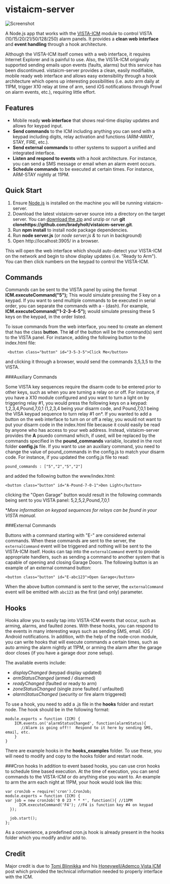 vistaicm-server
==========

![Screenshot](https://raw.github.com/bradyholt/vistaicm-server/gh-pages/screenshot.png)

A Node.js app that works with the [VISTA-ICM](http://controlworks.com/modules/Product.aspx?pid=80) module to control VISTA (10/15/20/21/50/128/250) alarm panels.  It provides a **clean web interface** and **event handling** through a hook architecture.

Although the VISTA-ICM itself comes with a web interface, it requires Internet Explorer and is painful to use.  Also, the VISTA-ICM originally supported sending emails upon events (faults, alarms) but this service has been discontinued.  vistaicm-server provides a clean, easily modifiable, mobile ready web interface and allows easy extensibility through a hook architecture which opens up interesting possibilities (i.e. auto arm daily at 11PM, trigger X10 relay at time of arm, send iOS notifications through Prowl on alarm events, etc.), requiring little effort. 

Features
------- 

- Mobile ready **web interface** that shows real-time display updates and allows for keypad input.
- **Send commands** to the ICM including anything you can send with a keypad including digits, relay activation and functions (ARM-AWAY, STAY, FIRE, etc.).
- **Send external commands** to other systems to support a unified and integrated interface.
- **Listen and respond to events** with a *hook* architecture.  For instance, you can send a SMS message or email when an alarm event occurs.   
- **Schedule commands** to be executed at certain times.  For instance, ARM-STAY nightly at 11PM.

Quick Start
---------

1. Ensure [Node.js](http://nodejs.org/) is installed on the machine you will be running vistaicm-server.
2. Download the latest vistaicm-server source into a directory on the target server.  You can [download the zip](https://github.com/bradyholt/vistaicm-server/archive/master.zip) and unzip or run **git clonehttps://github.com/bradyholt/vistaicm-server.git**.
3. Run **npm install** to install node package dependencies.
3. Run **node server.js** (or *node server.js &* to run in background)
4. Open http://localhost:3905/ in a browser.

This will open the web interface which should auto-detect your VISTA-ICM on the network and begin to show display updates (i.e. "Ready to Arm").  You can then click numbers on the keypad to control the VISTA-ICM.

Commands
---------
Commands can be sent to the VISTA panel by using the format **ICM.executeCommand("5");**  This would simulate pressing the *5* key on a keypad.  If you want to send multiple commands to be executed in serial order, you can separate the commands with a *-* (dash).  For example, **ICM.executeCommand("1-2-3-4-5");** would simulate pressing these 5 keys on the keypad, in the order listed.

To issue commands from the web interface, you need to create an element that has the class **button**.  The **id** of the button will be the command(s) sent to the VISTA panel.  For instance, adding the following button to the index.html file:

     <button class="button" id="3-5-3-5">Click Me</button>

and clicking it through a browser, would send the commands 3,5,3,5 to the VISTA.

###Auxiliary Commands

Some VISTA key sequences require the disarm code to be entered prior to other keys, such as when you are turning a relay on or off.  For instance, if you have a X10 module configured and you want to turn a light on by triggering relay #1, you would press the following keys on a keypad:  1,2,3,4,Pound,7,0,1 (1,2,3,4 being your disarm code, and Pound,7,0,1 being the VISA keypad sequence to turn relay #1 on*.  If you wanted to add a button on the web interface to turn on or off a relay, you would not want to put your disarm code in the index.html file because it could easily be read by anyone who has access to your web address.  Instead, vistaicm-server provides the **A** psuedo command which, if used, will be replaced by the commands specified in the **pound\_commands** variable, located in the root folder **config.js** file.  If you want to use an auxiliary command, you need to change the value of pound\_commands in the config.js to match your disarm code.  For instance, if you updated the config.js file to read:

    pound_commands : ["5","2","5","2"]

and added the following button the www/index.html:
    
    <button class="button" id="A-Pound-7-0-1">Den Light</button>

clicking the "Open Garage" button would result in the following commands being sent to you VISTA panel: 5,2,5,2,Pound,7,0,1

**More information on keypad sequences for relays can be found in your VISTA manual.*

###External Commands

Buttons with a command starting with "E-" are considered external commands.  When these commands are sent to the server, the `externalCommand` event will be triggered and nothing will be sent to the VISTA-ICM itself.  Hooks can tap into the `externalCommand` event to provide appropriate handlers, such as sending a command to another system that is capable of opening and closing Garage Doors.  The following button is an example of an external command button:

    <button class="button" id="E-abc123">Open Garage</button>
  
When the above button command is sent to the server, the `externalCommand` event will be emitted with `abc123` as the first (and only) parameter.

Hooks
-----

Hooks allow you to easily tap into VISTA-ICM events that occur, such as arming, alarms, and faulted zones.  With these hooks, you can respond to the events in many interesting ways such as sending SMS, email. iOS / Android notifications.  In addition, with the help of the node-cron module, you can write hooks that will execute commands a certain times, such as auto arming the alarm nightly at 11PM, or arming the alarm after the garage door closes (if you have a garage door zone setup).

The available events include:

 - *displayChanged* (keypad display updated)
 - *armStatusChanged* (armed / disarmed)
 - *readyChanged* (faulted or ready to arm)
 - *zoneStatusChanged* (single zone faulted / unfaulted)
 - *alarmStatusChanged* (security or fire alarm triggered)

To use a hook, you need to add a .js file in the **hooks** folder and restart node.  The hook should be in the following format:

    module.exports = function (ICM) {
        ICM.events.on('alarmStatusChanged', function(alarmStatus){
           //Alarm is going off!!  Respond to it here by sending SMS, email, etc.
        }
    }

There are example hooks in the **hooks_examples** folder.  To use these, you will need to modify and copy to the hooks folder and restart node.

###Cron hooks
In addition to event based hooks, you can use cron hooks to schedule time based execution.  At the time of execution, you can send commands to the VISTA-ICM or do anything else you want to.  An example to arm the arm each night at 11PM, your hook would look like this:

    var cronJob = require('cron').CronJob;
    module.exports = function (ICM) {
    var job = new cronJob('0 0 23 * * *', function(){ //11PM
          ICM.executeCommand('F4'); //F4 is function key #4 on keypad
      });

      job.start();
    };

As a convenience, a predefined cron.js hook is already present in the hooks folder which you modify and/or add to.

Credit
-----
Major credit is due to [Tomi Blinnikka](https://twitter.com/docBliny) and his [Honeywell/Ademco Vista ICM](http://bliny.net/blog/post/HoneywellAdemco-Vista-ICM-network.aspx) post which provided the technical information needed to properly interface with the ICM.
